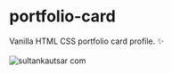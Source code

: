 # portfolio-card
Vanilla HTML CSS portfolio card profile. ✨
<br />
<br />
![sultankautsar com](https://github.com/bydzen/portfolio-card/assets/42274355/96be6750-af79-4a85-b529-96b704a27c1e)
